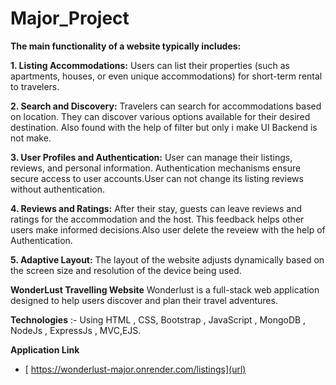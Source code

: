 # Major_Project

**The main functionality of a website typically includes:**

**1. Listing Accommodations:**
Users can list their properties (such as apartments, houses, or even unique accommodations) for short-term rental to travelers.

**2. Search and Discovery:**
Travelers can search for accommodations based on location. They can discover various options available for their desired destination. Also found with the help of filter but only i make UI Backend is not make.
   
**3. User Profiles and Authentication:**
User can manage their listings, reviews, and personal information. Authentication mechanisms ensure secure access to user accounts.User can not change its listing reviews without authentication.

**4. Reviews and Ratings:**
After their stay, guests can leave reviews and ratings for the accommodation and the host. This feedback helps other users make informed decisions.Also user delete the reveiew with the help of  Authentication.

**5. Adaptive Layout:**
The layout of the  website adjusts dynamically based on the screen size and resolution of the device being used.

**WonderLust Travelling Website**
                                Wonderlust is a full-stack web application designed to help users discover and plan their travel adventures.

**Technologies**
                   :- Using HTML , CSS, Bootstrap , JavaScript , MongoDB , NodeJs , ExpressJs , MVC,EJS.
                   
**Application Link**
- [ https://wonderlust-major.onrender.com/listings](url)
